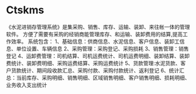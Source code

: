 # Ctskms
 《水泥进销存管理系统》是集采购、销售、库存、运输、装卸、来往帐一体的管理软件。 方便了需要有采购的经销商能管理库存、和运输、装卸费用的结算,提高工作效率。 系统包含： 1、基础信息：供商信息、水泥信息、客户信息、装卸工信息、单位设置、车辆信息 2、采购管理：采购登记、采购损耗 3、销售管理：销售登记 4、运卸费管理：司机结算、司机运费统计、司机运费明细、装卸结算、装卸费统计、装卸费明细、采购运费结算、采购运费统计 5、货款管理:水泥货款、客户货款统计、期间段收款汇总、采购付款、采购付款统计、返利登记 6、统计汇总：当前库存、采购明细、销售明细、区域销售明细、客户销售明细、损耗明细、业务收入支出统计
